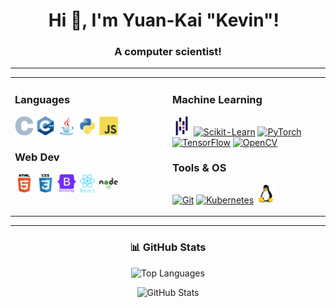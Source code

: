 <h1 align="center">Hi 👋, I'm Yuan-Kai "Kevin"! &nbsp;</h1>
<h3 align="center">A computer scientist!</h3>

---

<div align="center">

<table>
<tr>
<td valign="top" width="50%">

<h3 align="left">Languages</h3>
<p align="left">
  <a href="#"><img src="https://raw.githubusercontent.com/devicons/devicon/master/icons/c/c-original.svg" alt="C" width="30" height="30"/></a>
  <a href="#"><img src="https://raw.githubusercontent.com/devicons/devicon/master/icons/cplusplus/cplusplus-original.svg" alt="C++" width="30" height="30"/></a>
  <a href="#"><img src="https://raw.githubusercontent.com/devicons/devicon/master/icons/java/java-original.svg" alt="Java" width="30" height="30"/></a>
  <a href="#"><img src="https://raw.githubusercontent.com/devicons/devicon/master/icons/python/python-original.svg" alt="Python" width="30" height="30"/></a>
  <a href="#"><img src="https://raw.githubusercontent.com/devicons/devicon/master/icons/javascript/javascript-original.svg" alt="JavaScript" width="30" height="30"/></a>
</p>

<h3 align="left">Web Dev</h3>
<p align="left">
  <a href="#"><img src="https://raw.githubusercontent.com/devicons/devicon/master/icons/html5/html5-original-wordmark.svg" alt="HTML5" width="30" height="30"/></a>
  <a href="#"><img src="https://raw.githubusercontent.com/devicons/devicon/master/icons/css3/css3-original-wordmark.svg" alt="CSS3" width="30" height="30"/></a>
  <a href="#"><img src="https://raw.githubusercontent.com/devicons/devicon/master/icons/bootstrap/bootstrap-plain-wordmark.svg" alt="Bootstrap" width="30" height="30"/></a>
  <a href="#"><img src="https://raw.githubusercontent.com/devicons/devicon/master/icons/react/react-original-wordmark.svg" alt="React" width="30" height="30"/></a>
  <a href="#"><img src="https://raw.githubusercontent.com/devicons/devicon/master/icons/nodejs/nodejs-original-wordmark.svg" alt="Node.js" width="30" height="30"/></a>
</p>

</td>
<td valign="top" width="50%">

<h3 align="left">Machine Learning</h3>
<p align="left">
  <a href="#"><img src="https://raw.githubusercontent.com/devicons/devicon/2ae2a900d2f041da66e950e4d48052658d850630/icons/pandas/pandas-original.svg" alt="Pandas" width="30" height="30"/></a>
  <a href="#"><img src="https://upload.wikimedia.org/wikipedia/commons/0/05/Scikit_learn_logo_small.svg" alt="Scikit-Learn" width="30" height="30"/></a>
  <a href="#"><img src="https://www.vectorlogo.zone/logos/pytorch/pytorch-icon.svg" alt="PyTorch" width="30" height="30"/></a>
  <a href="#"><img src="https://www.vectorlogo.zone/logos/tensorflow/tensorflow-icon.svg" alt="TensorFlow" width="30" height="30"/></a>
  <a href="#"><img src="https://www.vectorlogo.zone/logos/opencv/opencv-icon.svg" alt="OpenCV" width="30" height="30"/></a>
</p>

<h3 align="left">Tools & OS</h3>
<p align="left">
  <a href="#"><img src="https://www.vectorlogo.zone/logos/git-scm/git-scm-icon.svg" alt="Git" width="30" height="30"/></a>
  <a href="#"><img src="https://www.vectorlogo.zone/logos/kubernetes/kubernetes-icon.svg" alt="Kubernetes" width="30" height="30"/></a>
  <a href="#"><img src="https://raw.githubusercontent.com/devicons/devicon/master/icons/linux/linux-original.svg" alt="Linux" width="30" height="30"/></a>
</p>

</td>
</tr>
</table>

</div>

---

<h3 align="center">📊 GitHub Stats</h3>
<p align="center">
  <img src="https://github-readme-stats.vercel.app/api/top-langs?username=yuankaikevinyang&show_icons=true&locale=en&layout=compact" alt="Top Languages" />
</p>
<p align="center">
  <img src="https://github-readme-stats.vercel.app/api?username=yuankaikevinyang&show_icons=true&locale=en&hide_rank=true&hide=issues,stars" alt="GitHub Stats" />
</p>
